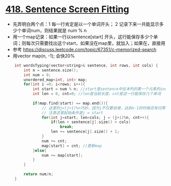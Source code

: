 # [418. Sentence Screen Fitting](https://leetcode.com/problems/sentence-screen-fitting/description/)
* 先弄明白两个点：1 每一行肯定是以一个单词开头； 2 记录下来一共能显示多少个单词num，则结果就是 num % n
* 用一个map记录：如果一行以sentence[start] 开头，这行能保存多少个单词；则每次只需要找出这个start，如果没在map里，就加入；如果在，直接用
* 参考 https://discuss.leetcode.com/topic/67351/c-memorized-search
*  用vector<int> map(n, -1); 会快20%
```c++
    int wordsTyping(vector<string>& sentence, int rows, int cols) {
        int n = sentence.size();
        int num = 0;
        unordered_map<int, int> map;
        for(int i =0; i<rows; i++){
            int start = num % n; //start是sentence中在本列的第一个元素的index
            int len = 0, cnt=0; //len是当前长度，cnt是这一行能保存几个单词
            
            if(map.find(start) == map.end()){
                // 这里的j=(j+1)%n巧妙，因为j不仅要自增，达到n-1的时候还有归零
                // 注意这里起始条件是j = start
                for(int j=start; len<cols; j = (j+1)%n, cnt++){ 
                    if(len + sentence[j].size() > cols) 
                        break;
                    len += sentence[j].size() + 1;
                }
                num += cnt;
                map[start] = cnt; //更新map
            }else{
                num += map[start];  
            }
        }
        
        return num/n;
    }
```
